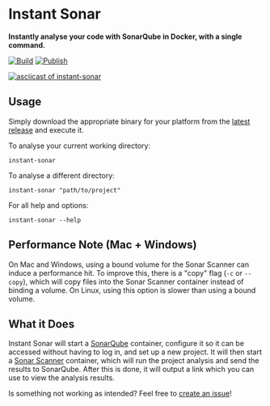 # Instant Sonar

**Instantly analyse your code with SonarQube in Docker, with a single command.**

[![Build](https://github.com/LucaScorpion/instant-sonar/actions/workflows/build.yml/badge.svg)](https://github.com/LucaScorpion/instant-sonar/actions/workflows/build.yml)
[![Publish](https://github.com/LucaScorpion/instant-sonar/actions/workflows/publish.yml/badge.svg)](https://github.com/LucaScorpion/instant-sonar/actions/workflows/publish.yml)

[![asciicast of instant-sonar](https://asciinema.org/a/604152.svg)](https://asciinema.org/a/604152)

## Usage

Simply download the appropriate binary for your platform from the [latest release](https://github.com/LucaScorpion/instant-sonar/releases/latest) and execute it.

To analyse your current working directory:

```shell
instant-sonar
```

To analyse a different directory:

```shell
instant-sonar "path/to/project"
```

For all help and options:

```shell
instant-sonar --help
```

## Performance Note (Mac + Windows)

On Mac and Windows,
using a bound volume for the Sonar Scanner can induce a performance hit.
To improve this, there is a "copy" flag (`-c` or `--copy`),
which will copy files into the Sonar Scanner container instead of binding a volume.
On Linux, using this option is slower than using a bound volume.

## What it Does

Instant Sonar will start a [SonarQube](https://hub.docker.com/_/sonarqube) container,
configure it so it can be accessed without having to log in,
and set up a new project.
It will then start a [Sonar Scanner](https://hub.docker.com/r/sonarsource/sonar-scanner-cli) container,
which will run the project analysis and send the results to SonarQube.
After this is done, it will output a link which you can use to view the analysis results.

Is something not working as intended?
Feel free to [create an issue](https://github.com/LucaScorpion/instant-sonar/issues/new)!
